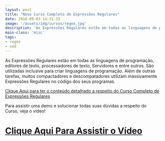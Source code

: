 ```yaml
---
layout: post
title: "Novo Curso Completo de Expressões Regulares"
date: 2018-09-03 14:31:33
image: '/assets/img/cursos/regex.jpg'
description: 'As Expressões Regulares estão em todas as linguagens de programação, editores de texto, processadores de texto, Servidores e entre outros.'
main-class: 'misc'
tags:
- regex
- sed
---
```


As Expressões Regulares estão em todas as linguagens de programação, editores de texto, processadores de texto, Servidores e entre outros. São utilizadas inclusive para criar linguagens de programação. Além de outras tarefas, muitos compactadores e descompatadores utilizam massivamente Expressões Regulares no código dos seus programas.

[Clique Aqui para ter o conteúdo detalhado a respeito do Curso Completo de Expressões Regulares](http://terminalroot.com.br/regex)

Para assistir uma demo e solucionar todas suas dúvidas a respeito do Curso, veja o vídeo!

# [Clique Aqui Para Assistir o Vídeo](https://youtu.be/9knEvYl6D_o)
